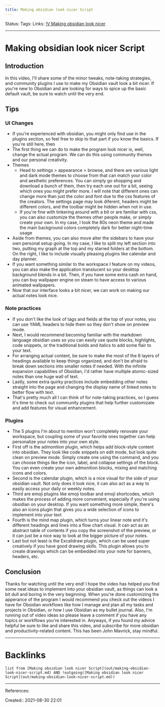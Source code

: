 ```yaml
---
title: Making obsidian look nicer Script
---
```

Status: 
Tags: 
Links: [!V Making obsidian look nicer](out/v-making-obsidian-look-nicer.md)
___
# Making obsidian look nicer Script
## Introduction
In this video, I'll share some of the minor tweaks, note-taking strategies, and community plugins I use to make my Obsidian vault look a bit nicer. If you're new to Obsidian and are looking for ways to spice up the basic default vault, be sure to watch until the very end. 
## Tips
### UI Changes
- If you're experienced with obsidian, you might only find use in the plugins section, so feel free to skip to that part if you know the basics. If you're still here, then
-  The first thing we can do to make the program look nicer is, well, change the actual program. We can do this using community themes and our personal creativity.
-  Themes
	-  Head to settings > appearance > browse, and there are various light and dark mode themes to choose from that can match your color and aesthetic preferences. You can simply go shopping and download a bunch of them, then try each one out for a bit, seeing which ones you might prefer more. I will note that different ones can change more than just the color and font due to the css features of the creators. The settings page may look diferent, headers might be different colors, and the toolbar might be hidden when not in use.
	-  If you're fine with tinkering around with a bit or are familiar with css, you can also customize the themes other people make, or simply create your own. In my case, I took the 80s neon theme and made the main background colors completely dark for better night-time usage
-  Aside from themes, you can also move alter the sidebars to have your own personal setup going. In my case, I like to split my left section into two, putting my graph at the top and my starred folders at the bottom. On the right, I like to include visually pleasing plugins like calendar and day planner.
-  If you want something similar to the workspace I feature on my videos, you can also make the application translucent so your desktop background blends in a bit. Then, if you have some extra cash on hand, you can buy wallpaper engine on steam to have access to various animated wallpapers.
-  Now that our interface looks a bit nicer, we can work on making our actual notes look nice.
### Note practices
- If you don't like the look of tags and fields at the top of your notes, you can use YAML headers to hide them so they don't show on preview mode.
- Next, I would recommend becoming familiar with the markdown language obsidian uses so you can easily use quote blocks, highlights, code snippets, or the traditional bolds and italics to add some flair to your text.
- For arranging actual content, be sure to make the most of the 6 layers of headings available to keep things organized, and don't be afraid to break down sections into smaller notes if needed. With the infinite expansion capabilities of Obsidian, I'd rather have multiple atomic-sized notes than one huge wall of text.
- Lastly, some extra quirky practices include embedding other notes straight into the page and changing the display name of linked notes to better flow with text.
- That's pretty much all I can think of for note-taking practices, so I guess it's time to check out community plugins that help further customizate and add features for visual enhancement.
### Plugins
- The 5 plugins I'm about to mention won't completely renovate your workspace, but coupling some of your favorite ones together can help personalize your notes into your own style.
- First off is the admonition plugin, which helps add block-style content into obsidian. They look like code snippets on edit mode, but look quite clean on preview mode. Simply create one using the command, and you can choose things like the icon, label, and collapse settings of the block. You can even create your own admonition blocks, mixing and matching icons and colors.
- Second is the calendar plugin, which is a nice visual for the side of your obsidian vault. Not only does it look nice, it can also act as a way to easily access your daily or weekly notes.
- Third are emoji plugins like emoji toolbar and emoji shortcodes, which makes the process of adding more convenient, especially if you're using obsidian on your desktop. If you want something more simple, there's also an icons plugin that gives you a wide selection of icons to implement into your text
- Fourth is the mind map plugin, which turns your linear note and it's different headings and lines into a flow chart visual. It can act as an abstract table of contents if you copy the screenshot of the preview, or it can just be a nice way to look at the bigger picture of your notes.
- Last but not least is the Excalidraw plugin, which can be used super creatively if you have good drawing skills. This plugin allows you to create drawings which can be embedded into your note for banners, headers, etc.
## Conclusion
Thanks for watching until the very end! I hope the video has helped you find some neat ideas to implement into your obsidian vault, as things can look a bit dull and boring in the very beginning. When you're done customizing the apperance of the program I would recommend you check out the videos I have for Obsidian workflows like how I manage and plan all my tasks and projects in Obsidian, or how I use Obsidian as my bullet journal. Also, I'm running out of video ideas so please leave a comment if you have any topics or workflows you're interested in. Anyways, if you found my advice helpful be sure to like and share this video, and subscribe for more obsidian and productivity-related content. This has been John Mavrick, stay mindful.
___
# Backlinks
```dataview
list from [Making obsidian look nicer Script](out/making-obsidian-look-nicer-script.md) AND !outgoing([Making obsidian look nicer Script](out/making-obsidian-look-nicer-script.md))
```
___
References:

Created:: 2021-08-30 22:01
